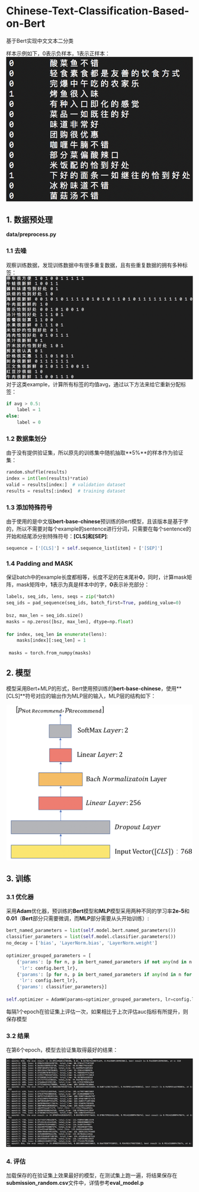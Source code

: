 # Chinese-Text-Classification-Based-on-Bert
基于Bert实现中文文本二分类

样本示例如下，0表示负样本，1表示正样本：
![examples.png](pictures/examples.png)
## 1. 数据预处理
**data/preprocess.py**
### 1.1 去噪

观察训练数据，发现训练数据中有很多重复数据，且有些重复数据的拥有多种标签：
    ![Noise.png](pictures/noise.png)
对于这类example，计算所有标签的均值avg，通过以下方法来给它重新分配标签：

```python
if avg > 0.5:
    label = 1
else:
    label = 0
```

### 1.2 数据集划分

由于没有提供验证集，所以原先的训练集中随机抽取**5%**的样本作为验证集：

```python
random.shuffle(results)
index = int(len(results)*ratio)
valid = results[index:]  # validation dataset
results = results[:index]  # training dataset 
```

### 1.3 添加特殊符号
由于使用的是中文版**bert-base-chinese**预训练的Bert模型，且该版本是基于字的，所以不需要对每个example的sentence进行分词，只需要在每个sentence的开始和结尾添分别特殊符号：**[CLS]**和**[SEP]**:

```python
sequence = ['[CLS]'] + self.sequence_list[item] + ['[SEP]']

```

### 1.4 Padding and MASK
保证batch中的example长度都相等，长度不足的在末尾补**0**，同时，计算mask矩阵，mask矩阵中，**1**表示为真是样本中的字，**0**表示补充部分：

```python
labels, seq_ids, lens, seqs = zip(*batch)
seq_ids = pad_sequence(seq_ids, batch_first=True, padding_value=0)
    
bsz, max_len = seq_ids.size()
masks = np.zeros([bsz, max_len], dtype=np.float)

for index, seq_len in enumerate(lens):
    masks[index][:seq_len] = 1

 masks = torch.from_numpy(masks)
```
## 2. 模型

模型采用Bert+MLP的形式，Bert使用预训练的**bert-base-chinese**，使用**[CLS]**符号对应的输出作为MLP层的输入，MLP层的结构如下：

![MLP.png](pictures/mlp.png)

## 3. 训练
### 3.1 优化器
采用**Adam**优化器，预训练的**Bert**模型和**MLP**模型采用两种不同的学习率**2e-5**和**0.01**（**Bert**部分只需要微调，而**MLP**部分需要从头开始训练）:

```python
bert_named_parameters = list(self.model.bert.named_parameters())
classifier_parameters = list(self.model.classifier.parameters())
no_decay = ['bias', 'LayerNorm.bias', 'LayerNorm.weight']

optimizer_grouped_parameters = [
    {'params': [p for n, p in bert_named_parameters if not any(nd in n for nd in no_decay)], 'weight_decay': 0.01,
     'lr': config.bert_lr},
    {'params': [p for n, p in bert_named_parameters if any(nd in n for nd in no_decay)], 'weight_decay': 0.0,
     'lr': config.bert_lr},
    {'params': classifier_parameters}]

self.optimizer = AdamW(params=optimizer_grouped_parameters, lr=config.lr)
```

每隔1个epoch在验证集上评估一次，如果相比于上次评估auc指标有所提升，则保存模型

### 3.2 结果
在第6个epoch，模型去验证集取得最好的结果：

![Result.png](pictures/training.png)

### 4. 评估

加载保存的在验证集上效果最好的模型，在测试集上跑一遍，将结果保存在**submission\_random.csv**文件中，详情参考**eval\_model.p**


